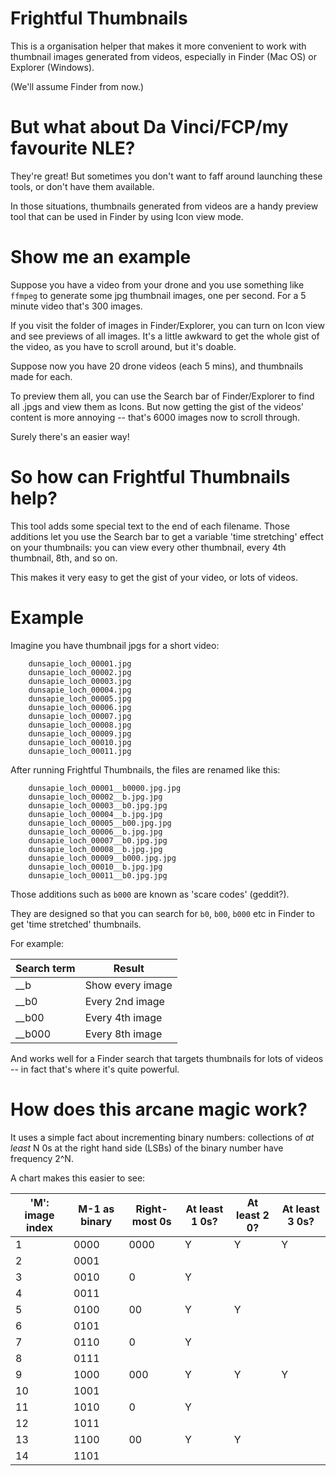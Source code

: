 # Frightful Thumbnails

This is a organisation helper that makes it more convenient to work with thumbnail images generated from videos, especially in Finder (Mac OS) or Explorer (Windows).

(We'll assume Finder from now.)

# But what about Da Vinci/FCP/my favourite NLE?

They're great! But sometimes you don't want to faff around launching these tools, or don't have them available.

In those situations, thumbnails generated from videos are a handy preview tool that can be used in Finder by using Icon view mode.

# Show me an example

Suppose you have a video from your drone and you use something like `ffmpeg` to generate some jpg thumbnail images, one per second. For a 5 minute video that's 300 images.

If you visit the folder of images in Finder/Explorer, you can turn on Icon view and see previews of all images. It's a little awkward to get the whole gist of the video,
as you have to scroll around, but it's doable.

Suppose now you have 20 drone videos (each 5 mins), and thumbnails made for each.

To preview them all, you can use the Search bar of Finder/Explorer to find all .jpgs and view them as Icons. But now getting the gist of the videos' content is more annoying -- that's
6000 images now to scroll through.

Surely there's an easier way!

# So how can Frightful Thumbnails help?

This tool adds some special text to the end of each filename. Those additions let you use the Search bar to get a variable 'time stretching' effect on your thumbnails: you can view every other thumbnail,
every 4th thumbnail, 8th, and so on. 

This makes it very easy to get the gist of your video, or lots of videos.

# Example

Imagine you have thumbnail jpgs for a short video:

```
    dunsapie_loch_00001.jpg
    dunsapie_loch_00002.jpg
    dunsapie_loch_00003.jpg
    dunsapie_loch_00004.jpg
    dunsapie_loch_00005.jpg
    dunsapie_loch_00006.jpg
    dunsapie_loch_00007.jpg
    dunsapie_loch_00008.jpg
    dunsapie_loch_00009.jpg
    dunsapie_loch_00010.jpg
    dunsapie_loch_00011.jpg
```

After running Frightful Thumbnails, the files are renamed like this:

```
    dunsapie_loch_00001__b0000.jpg.jpg
    dunsapie_loch_00002__b.jpg.jpg
    dunsapie_loch_00003__b0.jpg.jpg
    dunsapie_loch_00004__b.jpg.jpg
    dunsapie_loch_00005__b00.jpg.jpg
    dunsapie_loch_00006__b.jpg.jpg
    dunsapie_loch_00007__b0.jpg.jpg
    dunsapie_loch_00008__b.jpg.jpg
    dunsapie_loch_00009__b000.jpg.jpg
    dunsapie_loch_00010__b.jpg.jpg
    dunsapie_loch_00011__b0.jpg.jpg
```

Those additions such as `b000` are known as 'scare codes' (geddit?).

They are designed so that you can search for `b0`, `b00`, `b000` etc in Finder to get 'time stretched' thumbnails.

For example:


| Search term  | Result            |
| ------------ | ----------------- |
|  __b         | Show every image  |
|  __b0        | Every 2nd image   |
|  __b00       | Every 4th image   |
|  __b000      | Every 8th image   |

And works well for a Finder search that targets thumbnails for lots of videos -- in fact that's where it's quite powerful.

# How does this arcane magic work?

It uses a simple fact about incrementing binary numbers: collections of *at least* N 0s at the right hand side (LSBs) of the binary number have frequency 2^N.

A chart makes this easier to see:

| 'M': image index  | M-1 as binary | Right-most 0s   | At least 1 0s? | At least 2 0? | At least 3 0s? | 
| ------------ | ------------------ | --------------- | -------------- | ------------- | -------------- |
|   1          |  0000              |  0000           |   Y            |   Y           |   Y            |
|   2          |  0001              |                 |                |               |                |
|   3          |  0010              |  0              |   Y            |               |                |
|   4          |  0011              |                 |                |               |                |
|   5          |  0100              |  00             |   Y            |   Y           |                |
|   6          |  0101              |                 |                |               |                |
|   7          |  0110              |  0              |   Y            |               |                |
|   8          |  0111              |                 |                |               |                |
|   9          |  1000              |  000            |   Y            |   Y           |   Y            |
|   10         |  1001              |                 |                |               |                |
|   11         |  1010              |  0              |   Y            |               |                |
|   12         |  1011              |                 |                |               |                |
|   13         |  1100              |  00             |   Y            |   Y           |                |
|   14         |  1101              |                 |                |               |                |



